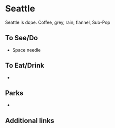 # Seattle

Seattle is dope. Coffee, grey, rain, flannel, Sub-Pop

## To See/Do

* Space needle

## To Eat/Drink

* 

## Parks 

* 

## Additional links
